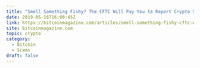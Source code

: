 ```yaml
---
title: "Smell Something Fishy? The CFTC Will Pay You to Report Crypto Scams"
date: 2019-05-16T16:00:45Z
link: https://bitcoinmagazine.com/articles/smell-something-fishy-cftc-will-pay-you-report-crypto-scams/?utm_medium=RSS&utm_source=hune
site: bitcoinmagazine.com
topic: crypto
category:
  - Bitcoin
  - Scams
draft: false
---
```


